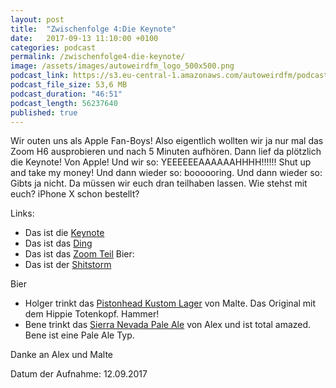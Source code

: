 ```yaml
---
layout: post
title:  "Zwischenfolge 4:Die Keynote"
date:   2017-09-13 11:10:00 +0100
categories: podcast
permalink: /zwischenfolge4-die-keynote/
image: /assets/images/autoweirdfm_logo_500x500.png
podcast_link: https://s3.eu-central-1.amazonaws.com/autoweirdfm/podcasts/zwischenfolge-4-die-keynote.mp3
podcast_file_size: 53,6 MB
podcast_duration: "46:51"
podcast_length: 56237640
published: true
---
```


Wir outen uns als Apple Fan-Boys! Also eigentlich wollten wir ja nur mal das Zoom H6 ausprobieren und nach 5 Minuten aufhören. Dann lief da plötzlich die Keynote! Von Apple! Und wir so: YEEEEEEAAAAAAHHHH!!!!!! Shut up and take my money!
Und dann wieder so: boooooring. Und dann wieder so: Gibts ja nicht. Da müssen wir euch dran teilhaben lassen.
Wie stehst mit euch? iPhone X schon bestellt?

Links:

- Das ist die [Keynote](https://www.apple.com/apple-events/september-2017/?cid=wwa-de-kwgo-features-slid---apple%20keynote-e-productid-&mnid=sWMJmUdzO-dc_mtid_20925fey39950_pcrid_220052343039_&muid=4d4010a3-5c44-4d34-aaf9-a49c23ebf3e1&mtid=20925fey39950&aosid=p238)
- Das ist das [Ding](https://www.apple.com/de/iphone-x/)
- Das ist das [Zoom Teil](https://www.zoom-na.com/products/field-video-recording/field-recording/h6-handy-recorder)
Bier:
- Das ist der [Shitstorm](https://github.com/autoweirdfm/autoweirdfm.github.io/issues/21)

Bier

- Holger trinkt das [Pistonhead Kustom Lager](https://untappd.com/b/brutal-brewing-pistonhead-kustom-lager/82286) von Malte. Das Original mit dem Hippie Totenkopf. Hammer!
- Bene trinkt das [Sierra Nevada Pale Ale](https://untappd.com/b/sierra-nevada-brewing-co-pale-ale/6284) von Alex und ist total amazed. Bene ist eine Pale Ale Typ.

Danke an Alex und Malte

Datum der Aufnahme: 12.09.2017